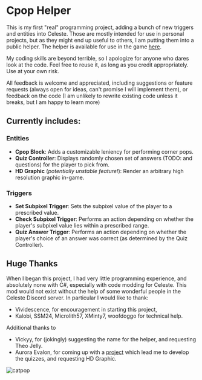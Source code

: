 # Cpop Helper
This is my first "real" programming project, adding a bunch of new triggers and entities into Celeste. Those are mostly intended for use in personal projects, but as they might end up useful to others, I am putting them into a public helper. The helper is available for use in the game [here](https://gamebanana.com/mods/434438).

My coding skills are beyond terrible, so I apologize for anyone who dares look at the code. Feel free to reuse it, as long as you credit appropriately. Use at your own risk.

All feedback is welcome and appreciated, including suggestions or feature requests (always open for ideas, can't promise I will implement them), or feedback on the code (I am unlikely to rewrite existing code unless it breaks, but I am happy to learn more)

## Currently includes:

### Entities
 - **Cpop Block**: Adds a customizable leniency for performing corner pops.
 - **Quiz Controller**: Displays randomly chosen set of answers (TODO: and questions) for the player to pick from.
 - **HD Graphic** (*potentially unstable feature!*): Render an arbitrary high resolution graphic in-game.

### Triggers
 - **Set Subpixel Trigger**: Sets the subpixel value of the player to a prescribed value.
 - **Check Subpixel Trigger**: Performs an action depending on whether the player's subpixel value lies within a prescribed range.
 - **Quiz Answer Trigger**: Performs an action depending on whether the player's choice of an answer was correct (as determined by the Quiz Controller).

## Huge Thanks
When I began this project, I had very little programming experience, and absolutely none with C#, especially with code modding for Celeste. This mod would not exist without the help of some wonderful people in the Celeste Discord server. In particular I would like to thank:
 - Vividescence, for encouragement in starting this project,
 - Kalobi, SSM24, Microlith57, XMinty7, woofdoggo for technical help.

Additional thanks to
 - Vickyy, for (jokingly) suggesting the name for the helper, and requesting Theo Jelly.
 - Aurora Evalon, for coming up with a [project](https://gamebanana.com/mods/439982) which lead me to develop the quizzes, and requesting HD Graphic.

![catpop](https://cdn.discordapp.com/emojis/971378373790162984.gif)
